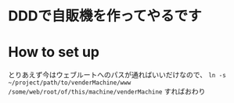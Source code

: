 # DDDで自販機を作ってやるです

# How to set up
とりあえず今はウェブルートへのパスが通ればいいだけなので、
`ln -s ~/project/path/to/venderMachine/www /some/web/root/of/this/machine/venderMachine`
すればおわり
